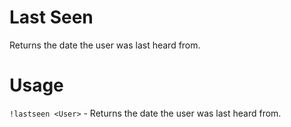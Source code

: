 # Last Seen

Returns the date the user was last heard from.

# Usage
```!lastseen <User>``` - Returns the date the user was last heard from.
